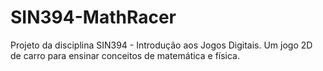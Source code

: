 # SIN394-MathRacer
Projeto da disciplina SIN394 - Introdução aos Jogos Digitais. Um jogo 2D de carro para ensinar conceitos de matemática e física.
